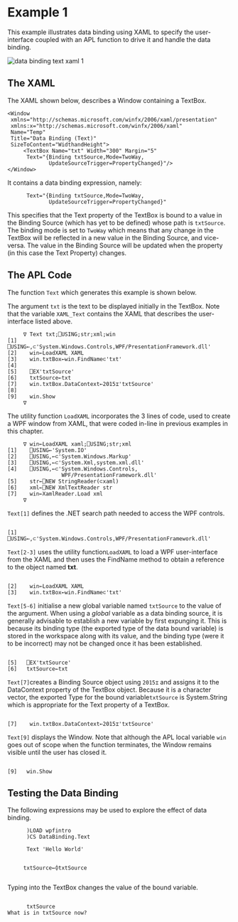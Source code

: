 # Example 1

This example illustrates data binding using XAML to specify the user-interface coupled with an APL function to drive it and handle the data binding.

![data binding text xaml 1](../img/data-binding-text-xaml-1.png)

## The XAML

The XAML shown below, describes a Window containing a TextBox.
```apl
<Window
 xmlns="http://schemas.microsoft.com/winfx/2006/xaml/presentation"
 xmlns:x="http://schemas.microsoft.com/winfx/2006/xaml"
 Name="Temp"
 Title="Data Binding (Text)"
 SizeToContent="WidthandHeight">
     <TextBox Name="txt" Width="300" Margin="5"
      Text="{Binding txtSource,Mode=TwoWay,
             UpdateSourceTrigger=PropertyChanged}"/>
</Window>
```

It contains a data binding expression, namely:
```apl
      Text="{Binding txtSource,Mode=TwoWay,
             UpdateSourceTrigger=PropertyChanged}"
```

This specifies that the Text property of the TextBox is bound to a value in the Binding Source (which has yet to be defined) whose path is `txtSource`. The binding mode is set to `TwoWay` which means that any change in the TextBox will be reflected in a new value in the Binding Source, and vice-versa. The value in the Binding Source will be updated when the property (in this case the Text Property) changes.

## The APL Code

The function `Text` which generates this example is shown below.

The argument `txt` is the text to be displayed initially in the TextBox. Note that the variable `XAML_Text` contains the XAML that describes the user-interface listed above.

```apl
     ∇ Text txt;⎕USING;str;xml;win
[1]    ⎕USING←,⊂'System.Windows.Controls,WPF/PresentationFramework.dll'
[2]    win←LoadXAML XAML
[3]    win.txtBox←win.FindName⊂'txt'
[4]
[5]    ⎕EX'txtSource'
[6]    txtSource←txt
[7]    win.txtBox.DataContext←2015⌶'txtSource'
[8]
[9]    win.Show
     ∇

```

The utility function `LoadXAML` incorporates the 3 lines of code, used to create a WPF window from XAML, that were coded in-line in previous examples in this chapter.
```apl
     ∇ win←LoadXAML xaml;⎕USING;str;xml
[1]    ⎕USING←'System.IO'
[2]    ⎕USING,←⊂'System.Windows.Markup'
[3]    ⎕USING,←⊂'System.Xml,system.xml.dll'
[4]    ⎕USING,←⊂'System.Windows.Controls,
                 WPF/PresentationFramework.dll'
[5]    str←⎕NEW StringReader(⊂xaml)
[6]    xml←⎕NEW XmlTextReader str
[7]    win←XamlReader.Load xml
     ∇

```

`Text[1]` defines the .NET search path needed to access the WPF controls.
```apl

[1]    ⎕USING←,⊂'System.Windows.Controls,WPF/PresentationFramework.dll'
```

`Text[2-3]` uses the utility function`LoadXAML` to load a WPF user-interface from the XAML and then uses the FindName method to obtain a reference to the object named **txt**.
```apl

[2]    win←LoadXAML XAML
[3]    win.txtBox←win.FindName⊂'txt'
```

`Text[5-6]` initialise a new global variable named `txtSource` to the value of the argument. When using a *global* variable as a data binding source, it is generally advisable to establish a new variable by first expunging it. This is because its binding type (the exported type of the data bound variable) is stored in the workspace along with its value, and the binding type (were it to be incorrect) may not  be changed once it has been established.
```apl

[5]   ⎕EX'txtSource'
[6]   txtSource←txt
```

`Text[7]`creates a Binding Source object using `2015⌶` and assigns it to the DataContext property of the TextBox object. Because it is a character vector, the exported Type for the bound variable`txtSource` is System.String which is appropriate for the Text property of a TextBox.
```apl

[7]    win.txtBox.DataContext←2015⌶'txtSource'
```

`Text[9]` displays the Window. Note that although the APL local variable `win` goes out of scope when the function terminates, the Window remains visible until the user has closed it.
```apl

[9]   win.Show
```

## Testing the Data Binding

The following expressions may be used to explore the effect of data binding.
```apl
      )LOAD wpfintro
      )CS DataBinding.Text
```
```apl
      Text 'Hello World'
```
```apl

```
```apl
     txtSource←⌽txtSource
```
```apl

```

Typing into the TextBox changes the value of the bound variable.
```apl

```
```apl
      txtSource
What is in txtSource now?

```
